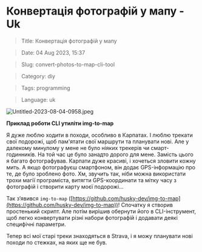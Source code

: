 # Конвертація фотографій у мапу - Uk

> Title: Конвертація фотографій у мапу

> Date: 04 Aug 2023, 15:37

> Slug: convert-photos-to-map-cli-tool

> Category: diy

> Tags: programming

> Language: uk

![Untitled-2023-08-04-0958.jpeg](https://res.craft.do/user/full/b5a256f3-51ff-c8e5-10fe-9343b6a0451d/4ED5D239-23FD-43C8-9A71-4569D7B148C4_2/qgwjNJMyHyAMcT9r6zJzAvnhthIcm0ShHyTo12Haja8z/Untitled-2023-08-04-0958.jpeg)

**Приклад роботи CLI утиліти img-to-map**

Я дуже люблю ходити в походи, особливо в Карпатах. І люблю трекати свої подорожі, щоб пам'ятати свої маршрути та планувати нові. Але у далекому минулому у мене не було ніяких трекерів чи смарт-годинників. На той час це було занадто дорого для мене. Замість цього я багато фотографував. Карпати дуже красиві, і хочеться зловити кожну мить. А якщо фотографуєш смартфоном, він додає GPS-інформацію про те, де було зроблено фото. Хм, звучить так, ніби можна використати трохи магії програміста, витягти GPS-координати та мітку часу з фотографій і створити карту моєї подорожі…

Так з’явився `img-to-map` ([https://github.com/husky-dev/img-to-map](https://github.com/husky-dev/img-to-map))! Спочатку я створив простенький скрипт. Але потім вирішив обернути його в CLI-інструмент, щоб легко конвертувати різні набори фотографій і додавати деякі специфічні параметри.

Тепер всі мої старі треки знаходяться в Strava, і я можу планувати нові походи по стежках, на яких ще не був.

